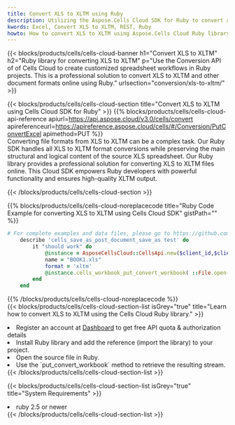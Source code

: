 ```yaml
---
title: Convert XLS to XLTM using Ruby 
description: Utilizing the Aspose.Cells Cloud SDK for Ruby to convert a XLS format file to a XLTM format file. 
kwords: Excel, Convert XLS to XLTM, REST, Ruby
howto: How to convert XLS to XLTM using Aspose.Cells Cloud Ruby library.
---
```



{{< blocks/products/cells/cells-cloud-banner h1="Convert XLS to XLTM" h2="Ruby library for converting XLS to XLTM" p="Use the Conversion API of of Cells Cloud to create customized spreadsheet workflows in Ruby projects. This is a professional solution to convert XLS to XLTM and other document formats online using Ruby." urlsection="conversion/xls-to-xltm/" >}}

{{< blocks/products/cells/cells-cloud-section  title="Convert XLS to XLTM using Cells Cloud SDK for Ruby" >}}
{{% blocks/products/cells/cells-cloud-api-reference  apiurl=https://api.aspose.cloud/v3.0/cells/convert  apireferenceurl=https://apireference.aspose.cloud/cells/#/Conversion/PutConvertExcel  apimethod=PUT %}}
<br/>
Converting file formats from XLS to XLTM can be a complex task. Our Ruby SDK handles all XLS to XLTM format conversions while preserving the main structural and logical content of the source XLS spreadsheet. Our Ruby library provides a professional solution for converting XLS to XLTM files online. This Cloud SDK empowers Ruby developers with powerful functionality and ensures high-quality XLTM output.

{{< /blocks/products/cells/cells-cloud-section >}}

{{% blocks/products/cells/cells-cloud-noreplacecode title="Ruby Code Example for converting XLS to XLTM using Cells Cloud SDK" gistPath="" %}}
 
```ruby
# For complete examples and data files, please go to https://github.com/aspose-cells-cloud/aspose-cells-cloud-ruby/
    describe 'cells_save_as_post_document_save_as test' do
        it "should work" do
            @instance = AsposeCellsCloud::CellsApi.new($client_id,$client_secret,"v3.0","https://api.aspose.cloud/")
            name = "BOOK1.xls"
            format = 'xltm'
            @instance.cells_workbook_put_convert_workbook( ::File.open(File.expand_path("data/"+name),"r")  {|io| io.read(io.size) },{:format=>format})     
        end
    end
```
 
{{% /blocks/products/cells/cells-cloud-noreplacecode  %}}
<br/>
{{< blocks/products/cells/cells-cloud-section-list isGrey="true"  title="Learn how to convert XLS to XLTM using the Cells Cloud Ruby library." >}}
<li>Register an account at <a href="https://dashboard.aspose.cloud/">Dashboard</a> to get free API quota & authorization details</li>
<li>Install Ruby library and add the reference (import the library) to your project.</li>
<li>Open the source file in Ruby.</li>
<li>Use the `put_convert_workbook` method to retrieve the resulting stream.</li>
{{< /blocks/products/cells/cells-cloud-section-list >}}

{{< blocks/products/cells/cells-cloud-section-list isGrey="true"  title="System Requirements" >}}
<li>ruby 2.5 or newer</li>
{{< /blocks/products/cells/cells-cloud-section-list >}}
